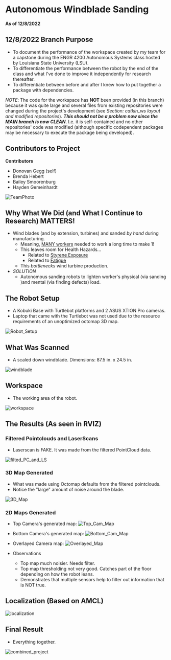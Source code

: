 # Autonomous Windblade Sanding 
**As of 12/8/2022**

## 12/8/2022 Branch Purpose 
- To document the performance of the workspace created by my team for a capstone during the ENGR 4200 Autonomous Systems class hosted by Louisiana State University (LSU).
- To differentiate the performance between the robot by the end of the class and what I've done to improve it independently for research thereafter. 
- To differentiate between before and after I knew how to put together a package with dependencies. 

*NOTE*: The code for the workspace has **NOT** been provided (in this branch) because it was quite large and several files from existing repositories were changed during the project's 
development (see *Section: catkin_ws layout and modified repositories*). ***This should not be a problem now since the MAIN branch is now CLEAN***. I.e. it is 
self-contained and no other repositories' code was modified (although specific codependent packages may be necessary to execute the package being developed). 

## Contributors to Project 

**Contributors**
- Donovan Gegg (self)
- Brenda Hebert 
- Bailey Smoorenburg
- Hayden Gemeinhardt

![TeamPhoto](https://github.com/HailtheWhale/Image_Repo/blob/main/Research/Autonomous_Windblade_Sanding/Team_photo.png)

## Why What We Did (and What I Continue to Research) MATTERS!
- Wind blades (and by extension, turbines) and sanded *by hand* during manufacturing. 
  - Meaning, [MANY workers](https://www.ge.com/renewableenergy/stories/lm-castellon-wind-turbine-blade-manufacturing#:~:text=workforce%20that's%20doubled.-,Each%20wind%20turbine%20blade%20takes%20two%20days%20and%20100%20employees,fiberglass%20fabric%20and%20balsa%20wood) needed to work a long time to make 1!
  - This leaves room for Health Hazards...
    - Related to [Styrene Exposure](https://www.researchgate.net/publication/352573239_Occupational_health_hazards_and_risks_in_the_wind_industry)
    - Related to [Fatigue](https://www.ccohs.ca/oshanswers/psychosocial/fatigue.html)
  - This *bottlenecks* wind turbine production.
- *SOLUTION*
  - Autonomous sanding robots to lighten worker's physical (via sanding )and mental (via finding defects) load.
  
## The Robot Setup 
- A Kobuki Base with Turtlebot platforms and 2 ASUS XTION Pro cameras.
- Laptop that came with the Turtlebot was not used due to the resource requirements of an unoptimized octomap 3D map. 

![Robot_Setup](https://github.com/HailtheWhale/Image_Repo/blob/main/Research/Autonomous_Windblade_Sanding/Robot_Setup.png)

## What Was Scanned
- A scaled down windblade. Dimensions: 87.5 in. x 24.5 in.

![windblade](https://github.com/HailtheWhale/Image_Repo/blob/main/Research/Autonomous_Windblade_Sanding/What_Was_Scanned.png)

## Workspace 
- The working area of the robot.

![workspace](https://github.com/HailtheWhale/Image_Repo/blob/main/Research/Autonomous_Windblade_Sanding/Where_Was_Scanned.png)


## The Results (As seen in RVIZ)

### Filtered Pointclouds and LaserScans 
- Laserscan is FAKE. It was made from the filtered PointCloud data. 

![filted_PC_and_LS](https://github.com/HailtheWhale/Image_Repo/blob/main/Research/Autonomous_Windblade_Sanding/Filtered_PointClouds_and_Laserscans.png)

### 3D Map Generated
- What was made using Octomap defaults from the filtered pointclouds.
- Notice the "large" amount of noise around the blade.

![3D_Map](https://github.com/HailtheWhale/Image_Repo/blob/main/Research/Autonomous_Windblade_Sanding/3D_Map_Made.png)

### 2D Maps Generated 

- Top Camera's generated map:
![Top_Cam_Map](https://github.com/HailtheWhale/Image_Repo/blob/main/Research/Autonomous_Windblade_Sanding/2D_Top_Map.png)

- Bottom Camera's generated map:
![Bottom_Cam_Map](https://github.com/HailtheWhale/Image_Repo/blob/main/Research/Autonomous_Windblade_Sanding/2D_Bottom_Map.png)

- Overlayed Camera map:
![Overlayed_Map](https://github.com/HailtheWhale/Image_Repo/blob/main/Research/Autonomous_Windblade_Sanding/Overlapped_Maps.png)

- Observations 
  - Top map much noisier. Needs filter. 
  - Top map thresholding not very good. Catches part of the floor depending on how the robot leans.
  - Demonstrates that multiple sensors help to filter out information that is NOT true.
  
## Localization (Based on AMCL)

![localization](https://github.com/HailtheWhale/Image_Repo/blob/main/Research/Autonomous_Windblade_Sanding/Final_Localization.png)
  
## Final Result
- Everything together.

![combined_project](https://github.com/HailtheWhale/Image_Repo/blob/main/Research/Autonomous_Windblade_Sanding/Final_Result.png)


